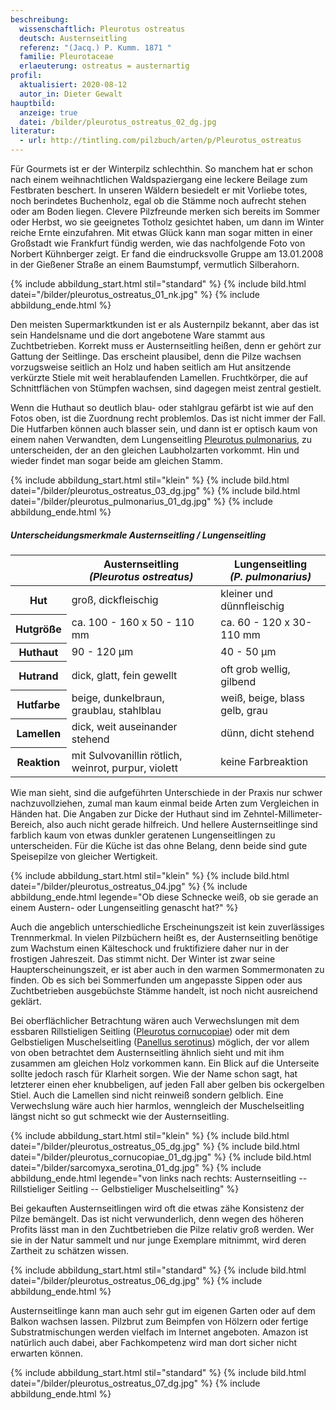 ```yaml
---
beschreibung:
  wissenschaftlich: Pleurotus ostreatus
  deutsch: Austernseitling
  referenz: "(Jacq.) P. Kumm. 1871 "
  familie: Pleurotaceae
  erlaeuterung: ostreatus = austernartig
profil:
  aktualisiert: 2020-08-12
  autor_in: Dieter Gewalt
hauptbild:
  anzeige: true
  datei: /bilder/pleurotus_ostreatus_02_dg.jpg
literatur:
  - url: http://tintling.com/pilzbuch/arten/p/Pleurotus_ostreatus
---
```

Für Gourmets ist er der Winterpilz schlechthin. So manchem hat er schon nach einem weihnachtlichen Waldspaziergang eine leckere Beilage zum Festbraten beschert. In unseren Wäldern besiedelt er mit Vorliebe totes, noch berindetes Buchenholz, egal ob die Stämme noch aufrecht stehen oder am Boden liegen. Clevere Pilzfreunde merken sich bereits im Sommer oder Herbst, wo sie geeignetes Totholz gesichtet haben, um dann im Winter reiche Ernte einzufahren. Mit etwas Glück kann man sogar mitten in einer Großstadt wie Frankfurt fündig werden, wie das nachfolgende Foto von Norbert Kühnberger zeigt. Er fand die eindrucksvolle Gruppe am 13.01.2008 in der Gießener Straße an einem Baumstumpf, vermutlich Silberahorn.

{% include abbildung_start.html stil="standard" %}
{% include bild.html datei="/bilder/pleurotus_ostreatus_01_nk.jpg" %}
{% include abbildung_ende.html %}

Den meisten Supermarktkunden ist er als Austernpilz bekannt, aber das ist sein Handelsname und die dort angebotene Ware stammt aus Zuchtbetrieben. Korrekt muss er Austernseitling heißen, denn er gehört zur Gattung der Seitlinge. Das erscheint plausibel, denn die Pilze wachsen vorzugsweise seitlich an Holz und haben seitlich am Hut ansitzende verkürzte Stiele mit weit herablaufenden Lamellen. Fruchtkörper, die auf Schnittflächen von Stümpfen wachsen, sind dagegen meist zentral gestielt.

Wenn die Huthaut so deutlich blau- oder stahlgrau gefärbt ist wie auf den Fotos oben, ist die Zuordnung recht problemlos. Das ist nicht immer der Fall. Die Hutfarben können auch blasser sein, und dann ist er optisch kaum von einem nahen Verwandten, dem Lungenseitling [Pleurotus pulmonarius](/pilze/pleurotus-pulmonarius-lungenseitling-löffelseitling), zu unterscheiden, der an den gleichen Laubholzarten vorkommt. Hin und wieder findet man sogar beide am gleichen Stamm.

{% include abbildung_start.html stil="klein" %}
{% include bild.html datei="/bilder/pleurotus_ostreatus_03_dg.jpg" %}
{% include bild.html datei="/bilder/pleurotus_pulmonarius_01_dg.jpg" %}
{% include abbildung_ende.html %}

##### Unterscheidungsmerkmale Austernseitling / Lungenseitling

<div class="table-responsive">
  <table class="table">
    <thead>
      <tr>
        <th> </th> 
        <th>Austernseitling<br /><i>(Pleurotus ostreatus)</i></th>
        <th>Lungenseitling<br /><i>(P. pulmonarius)</i></th>
      </tr>
    </thead>
    <tbody>
      <tr>
        <th>Hut</th>
        <td>groß, dickfleischig</td>
        <td>kleiner und dünnfleischig</td>
      </tr>
      <tr>
        <th>Hutgröße</th>
        <td>ca. 100 - 160 x 50 - 110 mm</td>
        <td>ca. 60 - 120 x 30- 110 mm</td>
      </tr> 
      <tr>
        <th>Huthaut</th>
        <td>90 - 120 µm</td>
        <td>40 - 50 µm</td>
      </tr>
      <tr>
        <th>Hutrand</th>
        <td>dick, glatt, fein gewellt</td>
        <td>oft grob wellig, gilbend</td>
      </tr>
      <tr>
        <th>Hutfarbe</th>
        <td>beige, dunkelbraun, graublau, stahlblau</td>
        <td>weiß, beige, blass gelb, grau</td>
      </tr>      <tr>
        <th>Lamellen</th>
        <td>dick, weit auseinander stehend</td>
        <td>dünn, dicht stehend</td>
      </tr>      <tr>
        <th>Reaktion</th>
        <td>mit Sulvovanillin rötlich, weinrot, purpur, violett</td>
        <td>keine Farbreaktion</td>
      </tr>
    </tbody>
  </table>
</div>

Wie man sieht, sind die aufgeführten Unterschiede in der Praxis nur schwer nachzuvollziehen, zumal man kaum einmal beide Arten zum Vergleichen in Händen hat. Die Angaben zur Dicke der Huthaut sind im Zehntel-Millimeter-Bereich, also auch nicht gerade hilfreich. Und hellere Austernseitlinge sind farblich kaum von etwas dunkler geratenen Lungenseitlingen zu unterscheiden. Für die Küche ist das ohne Belang, denn beide sind gute Speisepilze von gleicher 
Wertigkeit.

{% include abbildung_start.html stil="klein" %}
{% include bild.html datei="/bilder/pleurotus_ostreatus_04.jpg" %}
{% include abbildung_ende.html legende="Ob diese Schnecke weiß, ob sie gerade an einem Austern- oder Lungenseitling genascht hat?" %}

Auch die angeblich unterschiedliche Erscheinungszeit ist kein zuverlässiges Trennmerkmal. In vielen Pilzbüchern heißt es, der Austernseitling benötige zum Wachstum einen Kälteschock und fruktifiziere daher nur in der frostigen Jahreszeit. Das stimmt nicht. Der Winter ist zwar seine Haupterscheinungszeit, er ist aber auch in den warmen Sommermonaten zu finden. Ob es sich bei Sommerfunden um angepasste Sippen oder aus Zuchtbetrieben ausgebüchste Stämme handelt, ist noch nicht ausreichend geklärt.

Bei oberflächlicher Betrachtung wären auch Verwechslungen mit dem essbaren Rillstieligen Seitling ([Pleurotus cornucopiae](/pilze/pleurotus-cornucopiae-rillstieliger-seitling)) oder mit dem Gelbstieligen Muschelseitling ([Panellus serotinus](/pilze/panellus-serotinus-gelbstieliger-muschelseitling)) möglich, der vor allem von oben betrachtet dem Austernseitling ähnlich sieht und mit ihm zusammen am gleichen Holz vorkommen kann. Ein Blick auf die Unterseite sollte jedoch rasch für Klarheit sorgen. Wie der Name schon sagt, hat letzterer einen eher knubbeligen, auf jeden Fall aber gelben bis ockergelben Stiel. Auch die Lamellen sind nicht reinweiß sondern gelblich. Eine Verwechslung wäre auch hier harmlos, wenngleich der Muschelseitling längst nicht so gut schmeckt wie der Austernseitling.

{% include abbildung_start.html stil="klein" %}
{% include bild.html datei="/bilder/pleurotus_ostreatus_05_dg.jpg" %}
{% include bild.html datei="/bilder/pleurotus_cornucopiae_01_dg.jpg" %}
{% include bild.html datei="/bilder/sarcomyxa_serotina_01_dg.jpg" %}
{% include abbildung_ende.html legende="von links nach rechts: Austernseitling  --  Rillstieliger Seitling -- Gelbstieliger Muschelseitling" %}

Bei gekauften Austernseitlingen wird oft die etwas zähe Konsistenz der Pilze bemängelt. Das ist nicht verwunderlich, denn wegen des höheren Profits lässt man in den Zuchtbetrieben die Pilze relativ groß werden. Wer sie in der Natur sammelt und nur junge Exemplare mitnimmt, wird deren Zartheit zu schätzen wissen.

{% include abbildung_start.html stil="standard" %}
{% include bild.html datei="/bilder/pleurotus_ostreatus_06_dg.jpg" %}
{% include abbildung_ende.html %}

Austernseitlinge kann man auch sehr gut im eigenen Garten oder auf dem Balkon wachsen lassen. Pilzbrut zum Beimpfen von Hölzern oder fertige Substratmischungen werden vielfach im Internet angeboten. Amazon ist natürlich auch dabei, aber Fachkompetenz wird man dort sicher nicht erwarten können.

{% include abbildung_start.html stil="standard" %}
{% include bild.html datei="/bilder/pleurotus_ostreatus_07_dg.jpg" %}
{% include abbildung_ende.html %}